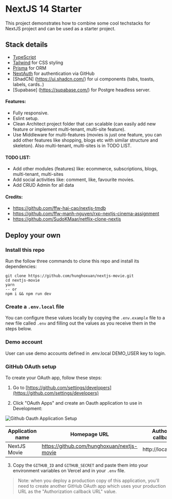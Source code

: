 # NextJS 14 Starter 

This project demonstrates how to combine some cool techstacks for NextJS project and can be used as a starter project. 

## Stack details

- [TypeScript](https://www.typescriptlang.org/)
- [Tailwind](https://tailwindcss.com/) for CSS styling
- [Prisma](https://www.prisma.io/) for ORM
- [NextAuth](https://next-auth.js.org/) for authentication via GitHub
- [ShadCN] (https://ui.shadcn.com/) for ui components (tabs, toasts, labels, cards..)
- [Supabase] (https://supabase.com/) for Postgre headless server.

#### Features:
- Fully responsive.
- Eslint setup.
- Clean Architect project folder that can scalable (can easily add new feature or implement multi-tenant, multi-site feature).
- Use Middleware for multi-features (movies is just one feature, you can add other features like shopping, blogs etc with similar structure and skeleton). Also multi-tenant, multi-sites is in TODO LIST.

#### TODO LIST:
- Add other modules (features) like: ecommerce, subscriptions, blogs, multi-tenant, multi-sites
- Add social activities like: comment, like, favourite movies.
- Add CRUD Admin for all data

#### Credits:
- https://github.com/ffw-hai-cao/nextjs-tmdb
- https://github.com/ffw-manh-nguyen/rxp-nextjs-cinema-assignment
- https://github.com/SudoKMaar/netflix-clone-nextjs
  
## Deploy your own

### Install this repo
Run the follow three commands to clone this repo and install its dependencies:

```
git clone https://github.com/hunghoxuan/nextjs-movie.git
cd nextjs-movie
yarn
-- or
npm i && npm run dev
```

### Create a `.env.local` file

You can configure these values locally by copying the `.env.example` file to a new file called `.env` and filling out the values as you receive them in the steps below.

### Demo account

User can use demo accounts defined in .env.local DEMO_USER key to login.

### GitHub OAuth setup

To create your OAuth app, follow these steps:

1. Go to [https://github.com/settings/developers](https://github.com/settings/developers)

2. Click "OAuth Apps" and create an Oauth application to use in Development:

![Github Oauth Application Setup](./screenshots/github-oauth.png)

| Application name               | Homepage URL                                       | Authorization callback URL |
|--------------------------------|----------------------------------------------------|----------------------------|
| NextJS Movie | https://github.com/hunghoxuan/nextjs-movie | http://localhost:3000/     |

3. Copy the `GITHUB_ID` and `GITHUB_SECRET` and paste them into your environment variables on Vercel and in your `.env` file.

> Note: when you deploy a production copy of this application, you'll need to create another GitHub OAuth app which uses your production URL as the "Authorization callback URL" value.
